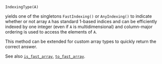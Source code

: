 ```
IndexingType(A)
```

yields one of the singletons `FastIndexing()` or `AnyIndexing()` to indicate whether or not array `A` has standard 1-based indices and can be efficiently indexed by one integer (even if `A` is multidimensional) and column-major ordering is used to access the elements of `A`.

This method can be extended for custom array types to quickly return the correct answer.

See also [`is_fast_array`](@ref), [`to_fast_array`](@ref).
